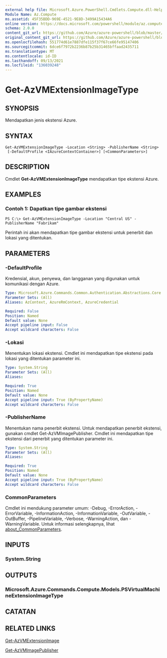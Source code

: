 ```yaml
---
external help file: Microsoft.Azure.PowerShell.Cmdlets.Compute.dll-Help.xml
Module Name: Az.Compute
ms.assetid: 45F35BDD-969E-4521-9E8D-3499A15434A6
online version: https://docs.microsoft.com/powershell/module/az.compute/get-azvmextensionimagetype
schema: 2.0.0
content_git_url: https://github.com/Azure/azure-powershell/blob/master/src/Compute/Compute/help/Get-AzVMExtensionImageType.md
original_content_git_url: https://github.com/Azure/azure-powershell/blob/master/src/Compute/Compute/help/Get-AzVMExtensionImageType.md
ms.openlocfilehash: 551774d61e7887dfe115f37f67ce66fe95147406
ms.sourcegitcommit: 6dce6f7972b2236b87b25b31465bffaad2435711
ms.translationtype: MT
ms.contentlocale: id-ID
ms.lasthandoff: 09/13/2021
ms.locfileid: "136039248"
---
```

# Get-AzVMExtensionImageType

## SYNOPSIS
Mendapatkan jenis ekstensi Azure.

## SYNTAX

```
Get-AzVMExtensionImageType -Location <String> -PublisherName <String>
 [-DefaultProfile <IAzureContextContainer>] [<CommonParameters>]
```

## DESCRIPTION
Cmdlet **Get-AzVMExtensionImageType** mendapatkan tipe ekstensi Azure.

## EXAMPLES

### Contoh 1: Dapatkan tipe gambar ekstensi
```
PS C:\> Get-AzVMExtensionImageType -Location "Central US" -PublisherName "Fabrikam"
```

Perintah ini akan mendapatkan tipe gambar ekstensi untuk penerbit dan lokasi yang ditentukan.

## PARAMETERS

### -DefaultProfile
Kredensial, akun, penyewa, dan langganan yang digunakan untuk komunikasi dengan Azure.

```yaml
Type: Microsoft.Azure.Commands.Common.Authentication.Abstractions.Core.IAzureContextContainer
Parameter Sets: (All)
Aliases: AzContext, AzureRmContext, AzureCredential

Required: False
Position: Named
Default value: None
Accept pipeline input: False
Accept wildcard characters: False
```

### -Lokasi
Menentukan lokasi ekstensi.
Cmdlet ini mendapatkan tipe ekstensi pada lokasi yang ditentukan parameter ini.

```yaml
Type: System.String
Parameter Sets: (All)
Aliases:

Required: True
Position: Named
Default value: None
Accept pipeline input: True (ByPropertyName)
Accept wildcard characters: False
```

### -PublisherName
Menentukan nama penerbit ekstensi.
Untuk mendapatkan penerbit ekstensi, gunakan cmdlet Get-AzVMImagePublisher.
Cmdlet ini mendapatkan tipe ekstensi dari penerbit yang ditentukan parameter ini.

```yaml
Type: System.String
Parameter Sets: (All)
Aliases:

Required: True
Position: Named
Default value: None
Accept pipeline input: True (ByPropertyName)
Accept wildcard characters: False
```

### CommonParameters
Cmdlet ini mendukung parameter umum: -Debug, -ErrorAction, -ErrorVariable, -InformationAction, -InformationVariable, -OutVariable, -OutBuffer, -PipelineVariable, -Verbose, -WarningAction, dan -WarningVariable. Untuk informasi selengkapnya, lihat [about_CommonParameters](http://go.microsoft.com/fwlink/?LinkID=113216).

## INPUTS

### System.String

## OUTPUTS

### Microsoft.Azure.Commands.Compute.Models.PSVirtualMachineExtensionImageType

## CATATAN

## RELATED LINKS

[Get-AzVMExtensionImage](./Get-AzVMExtensionImage.md)

[Get-AzVMImagePublisher](./Get-AzVMImagePublisher.md)


